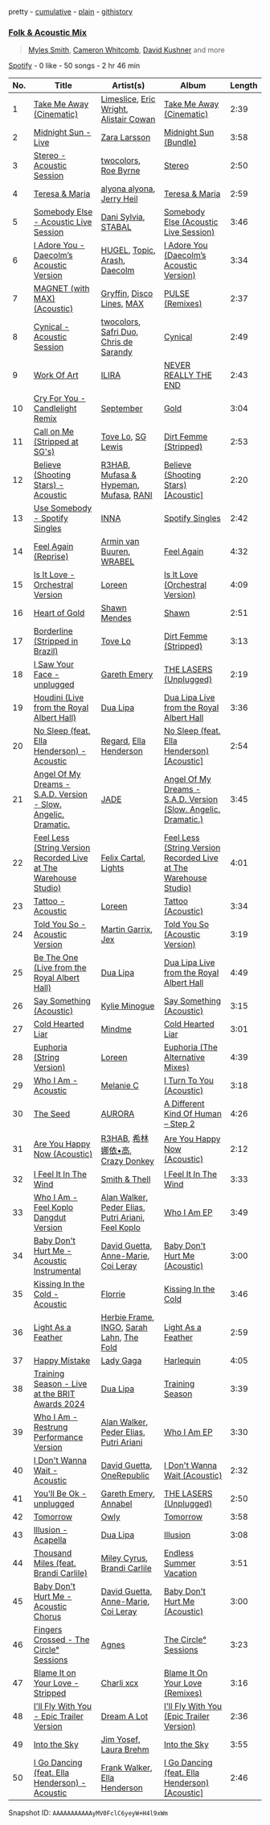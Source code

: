 pretty - [cumulative](/playlists/cumulative/37i9dQZF1EQp62d3Dl7ECY.md) - [plain](/playlists/plain/37i9dQZF1EQp62d3Dl7ECY) - [githistory](https://github.githistory.xyz/mdn522/spotify-playlist-archive/blob/main/playlists/plain/37i9dQZF1EQp62d3Dl7ECY)

### [Folk & Acoustic Mix](https://open.spotify.com/playlist/37i9dQZF1EQp62d3Dl7ECY)

> <a href=spotify:playlist:37i9dQZF1EIWhYPOzMDt48>Myles Smith</a>, <a href=spotify:playlist:37i9dQZF1EIWyTxEwyxDxb>Cameron Whitcomb</a>, <a href=spotify:playlist:37i9dQZF1EIWJBHZenVfvn>David Kushner</a> and more

[Spotify](https://open.spotify.com/user/spotify) - 0 like - 50 songs - 2 hr 46 min

| No. | Title | Artist(s) | Album | Length |
|---|---|---|---|---|
| 1 | [Take Me Away \(Cinematic\)](https://open.spotify.com/track/6aVL09zfLs5oSF2TvLxwDR) | [Limeslice](https://open.spotify.com/artist/5BQY75qQLEFYYU9TBAdYZH), [Eric Wright](https://open.spotify.com/artist/6s0neCTAqdZxnOgOKbpZre), [Alistair Cowan](https://open.spotify.com/artist/4DrODs4e3vfn23TBk27CZC) | [Take Me Away \(Cinematic\)](https://open.spotify.com/album/3csYslRyTZdhgsWAgNzrSQ) | 2:39 |
| 2 | [Midnight Sun \- Live](https://open.spotify.com/track/1IgRVcDdvpiqlwJpmBp7Ku) | [Zara Larsson](https://open.spotify.com/artist/1Xylc3o4UrD53lo9CvFvVg) | [Midnight Sun \(Bundle\)](https://open.spotify.com/album/601jO1tp8mHigKBy04WjqR) | 3:58 |
| 3 | [Stereo \- Acoustic Session](https://open.spotify.com/track/7snC1vt8AHavh5WziJplKN) | [twocolors](https://open.spotify.com/artist/7ACEUD7UsmmXrnj4OLt8f9), [Roe Byrne](https://open.spotify.com/artist/6LjXRw1jZBtm5zCuorBJGg) | [Stereo](https://open.spotify.com/album/1tuvLXYPZgkyxDVM1ePw4w) | 2:50 |
| 4 | [Teresa & Maria](https://open.spotify.com/track/7n3Czk07KugPQOWuqCHDmF) | [alyona alyona](https://open.spotify.com/artist/2ic3GGGmkixOZP4qnakSA8), [Jerry Heil](https://open.spotify.com/artist/71DkA619tW0bpaMi4QBzmr) | [Teresa & Maria](https://open.spotify.com/album/0Q3a4oVaiaVAQeq9WPz5aB) | 2:59 |
| 5 | [Somebody Else \- Acoustic Live Session](https://open.spotify.com/track/02VMOJcOb4KYcwQXdcRChj) | [Dani Sylvia](https://open.spotify.com/artist/4loap7SYpi11OpsZKnynZj), [STABAL](https://open.spotify.com/artist/14Fy429gXhC1L1LJ7Etyyf) | [Somebody Else \(Acoustic Live Session\)](https://open.spotify.com/album/5I1Vva8EASoioewd9uMMMx) | 3:46 |
| 6 | [I Adore You \- Daecolm’s Acoustic Version](https://open.spotify.com/track/4Qkm0LSdKJS0EuTKhI51x0) | [HUGEL](https://open.spotify.com/artist/5PlfkPxwCpRRWQJBxCa0By), [Topic](https://open.spotify.com/artist/0u6GtibW46tFX7koQ6uNJZ), [Arash](https://open.spotify.com/artist/7hQmAXAzWI6D350VTgkKTG), [Daecolm](https://open.spotify.com/artist/1IFAU4mznUcfPVP9z2c24N) | [I Adore You \(Daecolm’s Acoustic Version\)](https://open.spotify.com/album/1XqiUU9dqnAo0EkaVWyUF7) | 3:34 |
| 7 | [MAGNET \(with MAX\) \(Acoustic\)](https://open.spotify.com/track/3a6o77vGR75ZvYqxXHH2rv) | [Gryffin](https://open.spotify.com/artist/2ZRQcIgzPCVaT9XKhXZIzh), [Disco Lines](https://open.spotify.com/artist/5Kmr0b3ip8g9P2i0dLTC3Z), [MAX](https://open.spotify.com/artist/1bqxdqvUtPWZri43cKHac8) | [PULSE \(Remixes\)](https://open.spotify.com/album/6gnuh3z8Zrg6m9qk4oy8d3) | 2:37 |
| 8 | [Cynical \- Acoustic Session](https://open.spotify.com/track/5MLnSBa7BXYT6enQvV1zCF) | [twocolors](https://open.spotify.com/artist/7ACEUD7UsmmXrnj4OLt8f9), [Safri Duo](https://open.spotify.com/artist/2UOx6w3eHpPKc3RBnNV3Rl), [Chris de Sarandy](https://open.spotify.com/artist/3xAB6KlDT1mrv1y74c3H3X) | [Cynical](https://open.spotify.com/album/4vkCsDg2I4j0vo2lpBgiWa) | 2:49 |
| 9 | [Work Of Art](https://open.spotify.com/track/1EU6rKdmudLSZJl9zJ4geL) | [ILIRA](https://open.spotify.com/artist/6mzs66iVW15C5iLt0JLt41) | [NEVER REALLY THE END](https://open.spotify.com/album/0m8rinQENV3VFp8fud5gaD) | 2:43 |
| 10 | [Cry For You \- Candlelight Remix](https://open.spotify.com/track/3ztlukcltKl6XxsgFSAbQA) | [September](https://open.spotify.com/artist/6VX2R9L0O0d6qPvqGuIH7b) | [Gold](https://open.spotify.com/album/4d03zDt0sm9pK0h2NWfl75) | 3:04 |
| 11 | [Call on Me \(Stripped at SG's\)](https://open.spotify.com/track/5dVz3EqTDKapC0uPe57HBa) | [Tove Lo](https://open.spotify.com/artist/4NHQUGzhtTLFvgF5SZesLK), [SG Lewis](https://open.spotify.com/artist/0GG2cWaonE4JPrjcCCQ1EG) | [Dirt Femme \(Stripped\)](https://open.spotify.com/album/6XkcQFjNbnDonAkQdRwAeX) | 2:53 |
| 12 | [Believe \(Shooting Stars\) \- Acoustic](https://open.spotify.com/track/3MCflPb8UHYgtB29aGgw5c) | [R3HAB](https://open.spotify.com/artist/6cEuCEZu7PAE9ZSzLLc2oQ), [Mufasa & Hypeman](https://open.spotify.com/artist/4L2dV3zY7RmkeiNO035Fi0), [Mufasa](https://open.spotify.com/artist/23rdR5gsZI5BqncTEKLtDU), [RANI](https://open.spotify.com/artist/3SYnDj7btg9gFY7ps8m5d5) | [Believe \(Shooting Stars\) \[Acoustic\]](https://open.spotify.com/album/0UrPf8a6vtXK9ENrXOPBmV) | 2:20 |
| 13 | [Use Somebody \- Spotify Singles](https://open.spotify.com/track/2XbGfB3cTrWKmQx8fH3ix3) | [INNA](https://open.spotify.com/artist/2w9zwq3AktTeYYMuhMjju8) | [Spotify Singles](https://open.spotify.com/album/0WbsQdXEUVIjUWwJcaWkHE) | 2:42 |
| 14 | [Feel Again \(Reprise\)](https://open.spotify.com/track/6zXbUoRDwY8uLarQnzj2jU) | [Armin van Buuren](https://open.spotify.com/artist/0SfsnGyD8FpIN4U4WCkBZ5), [WRABEL](https://open.spotify.com/artist/7r2uG6BlFXKcwmh9ItqlII) | [Feel Again](https://open.spotify.com/album/2uqVgoe1PcKmwx3ihlbevM) | 4:32 |
| 15 | [Is It Love \- Orchestral Version](https://open.spotify.com/track/2lRhyOicN7ePTFC2fI5XiD) | [Loreen](https://open.spotify.com/artist/49aaHxvAJ0tCh0F15OnwIl) | [Is It Love \(Orchestral Version\)](https://open.spotify.com/album/1R3WqFfbwCstl1DsOFUMAT) | 4:09 |
| 16 | [Heart of Gold](https://open.spotify.com/track/69YhwaZE5OTsijIt3Gp6P2) | [Shawn Mendes](https://open.spotify.com/artist/7n2wHs1TKAczGzO7Dd2rGr) | [Shawn](https://open.spotify.com/album/5FYFgRnlsl9Qrm1xD8cqo7) | 2:51 |
| 17 | [Borderline \(Stripped in Brazil\)](https://open.spotify.com/track/0gcaNSz8jJkelMvcCbn857) | [Tove Lo](https://open.spotify.com/artist/4NHQUGzhtTLFvgF5SZesLK) | [Dirt Femme \(Stripped\)](https://open.spotify.com/album/6XkcQFjNbnDonAkQdRwAeX) | 3:13 |
| 18 | [I Saw Your Face \- unplugged](https://open.spotify.com/track/2zVvq9c76SasdzyoesqUwJ) | [Gareth Emery](https://open.spotify.com/artist/0hprEC0nsWuQPSHag1O2Vi) | [THE LASERS \(Unplugged\)](https://open.spotify.com/album/7ocKeyHSZfqCqQmA2AokNg) | 2:19 |
| 19 | [Houdini \(Live from the Royal Albert Hall\)](https://open.spotify.com/track/6n5SwaC9Jd85LhUEPc9lg2) | [Dua Lipa](https://open.spotify.com/artist/6M2wZ9GZgrQXHCFfjv46we) | [Dua Lipa Live from the Royal Albert Hall](https://open.spotify.com/album/2zSqnTr0gSXrSlPbHzLfJS) | 3:36 |
| 20 | [No Sleep \(feat\. Ella Henderson\) \- Acoustic](https://open.spotify.com/track/4cczRE6FVuQueYaGkouqv0) | [Regard](https://open.spotify.com/artist/4ofCBoyEiGSePFAG500xev), [Ella Henderson](https://open.spotify.com/artist/7nDsS0l5ZAzMedVRKPP8F1) | [No Sleep \(feat\. Ella Henderson\) \[Acoustic\]](https://open.spotify.com/album/7An6vkUfjNqZBLWCniE6VJ) | 2:54 |
| 21 | [Angel Of My Dreams \- S.A.D\. Version \- Slow\. Angelic\. Dramatic.](https://open.spotify.com/track/5Qf9roiLwPi2kp9oxxt2HZ) | [JADE](https://open.spotify.com/artist/24b0qNYNgeOfpP5rbljIB3) | [Angel Of My Dreams \- S.A.D\. Version \(Slow\. Angelic\. Dramatic.\)](https://open.spotify.com/album/67ofOtJ851QKnsYHMLvhX1) | 3:45 |
| 22 | [Feel Less \(String Version Recorded Live at The Warehouse Studio\)](https://open.spotify.com/track/7tSi3Rz0KpXXmcbQVDXwLr) | [Felix Cartal](https://open.spotify.com/artist/6roDXEmZ6AARdOUv6x5U2v), [Lights](https://open.spotify.com/artist/5pdyjBIaY5o1yOyexGIUc6) | [Feel Less \(String Version Recorded Live at The Warehouse Studio\)](https://open.spotify.com/album/30CTb8Nc3FpKvAd8IlOfGM) | 4:01 |
| 23 | [Tattoo \- Acoustic](https://open.spotify.com/track/5V2wCtKTQEQlWr0igELU4x) | [Loreen](https://open.spotify.com/artist/49aaHxvAJ0tCh0F15OnwIl) | [Tattoo \(Acoustic\)](https://open.spotify.com/album/6EtQsunaDhISsreHCSplVY) | 3:34 |
| 24 | [Told You So \- Acoustic Version](https://open.spotify.com/track/1TCDKv958rQjjORQaEPsLE) | [Martin Garrix](https://open.spotify.com/artist/60d24wfXkVzDSfLS6hyCjZ), [Jex](https://open.spotify.com/artist/0NO8SsF6umjI3iQJzTycVF) | [Told You So \(Acoustic Version\)](https://open.spotify.com/album/3ROJjwTulQSpaUtgXgpKAu) | 3:19 |
| 25 | [Be The One \(Live from the Royal Albert Hall\)](https://open.spotify.com/track/2ao1MTHeYktskuQRQtS8kN) | [Dua Lipa](https://open.spotify.com/artist/6M2wZ9GZgrQXHCFfjv46we) | [Dua Lipa Live from the Royal Albert Hall](https://open.spotify.com/album/2zSqnTr0gSXrSlPbHzLfJS) | 4:49 |
| 26 | [Say Something \(Acoustic\)](https://open.spotify.com/track/294zo9aJxG8rtqXq9aJiUz) | [Kylie Minogue](https://open.spotify.com/artist/4RVnAU35WRWra6OZ3CbbMA) | [Say Something \(Acoustic\)](https://open.spotify.com/album/4MwaSu4XRvuVD5BB3R4jYu) | 3:15 |
| 27 | [Cold Hearted Liar](https://open.spotify.com/track/3TA09rKBIPu8KC4yP0zdiy) | [Mindme](https://open.spotify.com/artist/5DwnPlijNCMYMFh40sQ4vX) | [Cold Hearted Liar](https://open.spotify.com/album/2IyYrU8NyNV0Bf81HHk397) | 3:01 |
| 28 | [Euphoria \(String Version\)](https://open.spotify.com/track/1oVvVBraH52ElGpuAAsC4i) | [Loreen](https://open.spotify.com/artist/49aaHxvAJ0tCh0F15OnwIl) | [Euphoria \(The Alternative Mixes\)](https://open.spotify.com/album/6gWEIUmtUGPbLMbEcTCDxu) | 4:39 |
| 29 | [Who I Am \- Acoustic](https://open.spotify.com/track/5jNSIxnUhBhpIirSfBU0d2) | [Melanie C](https://open.spotify.com/artist/60vX3zLcdKRXvKLITVh5Df) | [I Turn To You \(Acoustic\)](https://open.spotify.com/album/1E1b5iY3suhAuxN0Gf9RZI) | 3:18 |
| 30 | [The Seed](https://open.spotify.com/track/16tvIGzCNfRLVbm8G39DDo) | [AURORA](https://open.spotify.com/artist/1WgXqy2Dd70QQOU7Ay074N) | [A Different Kind Of Human – Step 2](https://open.spotify.com/album/1ugl4nx9jaE3WF9eb0G1Mr) | 4:26 |
| 31 | [Are You Happy Now \(Acoustic\)](https://open.spotify.com/track/22OPEubIuKSZ4Q7p6b9gPr) | [R3HAB](https://open.spotify.com/artist/6cEuCEZu7PAE9ZSzLLc2oQ), [希林娜依•高](https://open.spotify.com/artist/2BzEJybfRAL6DxCeYW2e7G), [Crazy Donkey](https://open.spotify.com/artist/4FFIm6lcL4VDCTWteKwspi) | [Are You Happy Now \(Acoustic\)](https://open.spotify.com/album/7kdVieQ0cZKzNAOaQj4fWp) | 2:12 |
| 32 | [I Feel It In The Wind](https://open.spotify.com/track/4bc5uke0uDwT78j0pIKlDg) | [Smith & Thell](https://open.spotify.com/artist/1ZrBGJWLL8NiAjgNifCy90) | [I Feel It In The Wind](https://open.spotify.com/album/1OedsPZaNzUJILkvivIYF7) | 3:33 |
| 33 | [Who I Am \- Feel Koplo Dangdut Version](https://open.spotify.com/track/03bMQiIFSbt0AVeDSzZm1x) | [Alan Walker](https://open.spotify.com/artist/7vk5e3vY1uw9plTHJAMwjN), [Peder Elias](https://open.spotify.com/artist/56zJ6PZ3mNPBiBqglW2KxL), [Putri Ariani](https://open.spotify.com/artist/5ZLrUYtJDZYWQXicVVO8On), [Feel Koplo](https://open.spotify.com/artist/1I7J7ZNNQne6VhffsSECR4) | [Who I Am EP](https://open.spotify.com/album/05guMxiVDrstbWwn5STN9M) | 3:49 |
| 34 | [Baby Don't Hurt Me \- Acoustic Instrumental](https://open.spotify.com/track/0vmNMgjxjWWyQFSNU21fGj) | [David Guetta](https://open.spotify.com/artist/1Cs0zKBU1kc0i8ypK3B9ai), [Anne\-Marie](https://open.spotify.com/artist/1zNqDE7qDGCsyzJwohVaoX), [Coi Leray](https://open.spotify.com/artist/6AMd49uBDJfhf30Ak2QR5s) | [Baby Don't Hurt Me \(Acoustic\)](https://open.spotify.com/album/0DxvbwDRtRELOaFTmdn3Bc) | 3:00 |
| 35 | [Kissing In the Cold \- Acoustic](https://open.spotify.com/track/20rXVP76HTy8smiAzu1XQ6) | [Florrie](https://open.spotify.com/artist/2fkmfYw1KeOiDLA6MHDwU8) | [Kissing In the Cold](https://open.spotify.com/album/3S1suNBkrRb297H4Kz7q4C) | 3:46 |
| 36 | [Light As a Feather](https://open.spotify.com/track/6YydTXmJZhJ8G3jNAiZbzf) | [Herbie Frame](https://open.spotify.com/artist/4feo7fVI8Pf8kFS1zMw1iJ), [INGO](https://open.spotify.com/artist/02nC5Y8T3ypxNiVetKbtWe), [Sarah Lahn](https://open.spotify.com/artist/54mlM6Oc1sqUvyI2RC5sYa), [The Fold](https://open.spotify.com/artist/7mvqppsFQIYJZus1lx23wi) | [Light As a Feather](https://open.spotify.com/album/1uxEo65u4i323Tqd2hbY2Y) | 2:59 |
| 37 | [Happy Mistake](https://open.spotify.com/track/5DQIZ8XC0EP7cfRFrtzY5h) | [Lady Gaga](https://open.spotify.com/artist/1HY2Jd0NmPuamShAr6KMms) | [Harlequin](https://open.spotify.com/album/6eKdAMXNBlXNtPy7OdBL50) | 4:05 |
| 38 | [Training Season \- Live at the BRIT Awards 2024](https://open.spotify.com/track/2exUFn1AjetxSsa9ufEiQX) | [Dua Lipa](https://open.spotify.com/artist/6M2wZ9GZgrQXHCFfjv46we) | [Training Season](https://open.spotify.com/album/5wGVLpW3wuGqzBy6zl1OTJ) | 3:39 |
| 39 | [Who I Am \- Restrung Performance Version](https://open.spotify.com/track/0GmIn0VGSJYcFIIHfXspPj) | [Alan Walker](https://open.spotify.com/artist/7vk5e3vY1uw9plTHJAMwjN), [Peder Elias](https://open.spotify.com/artist/56zJ6PZ3mNPBiBqglW2KxL), [Putri Ariani](https://open.spotify.com/artist/5ZLrUYtJDZYWQXicVVO8On) | [Who I Am EP](https://open.spotify.com/album/05guMxiVDrstbWwn5STN9M) | 3:30 |
| 40 | [I Don't Wanna Wait \- Acoustic](https://open.spotify.com/track/3kZ2KSpxRmbdiAL7IOjawQ) | [David Guetta](https://open.spotify.com/artist/1Cs0zKBU1kc0i8ypK3B9ai), [OneRepublic](https://open.spotify.com/artist/5Pwc4xIPtQLFEnJriah9YJ) | [I Don't Wanna Wait \(Acoustic\)](https://open.spotify.com/album/3ICGn2SlvLwgYDN8i7bWR0) | 2:32 |
| 41 | [You'll Be Ok \- unplugged](https://open.spotify.com/track/2vW7ZVlULrR3zz9JT3ORgu) | [Gareth Emery](https://open.spotify.com/artist/0hprEC0nsWuQPSHag1O2Vi), [Annabel](https://open.spotify.com/artist/4zR2t8bagib4ozydVgb93l) | [THE LASERS \(Unplugged\)](https://open.spotify.com/album/7ocKeyHSZfqCqQmA2AokNg) | 2:50 |
| 42 | [Tomorrow](https://open.spotify.com/track/1HCZJsFAn0Z4K3j0p4Hfs5) | [Owly](https://open.spotify.com/artist/7d4pcMhGwglB80t4BdeNXI) | [Tomorrow](https://open.spotify.com/album/5PYOMGVsKeZqnr93Yvolvi) | 3:58 |
| 43 | [Illusion \- Acapella](https://open.spotify.com/track/6vDTrrIAUROoHGrUOx99QT) | [Dua Lipa](https://open.spotify.com/artist/6M2wZ9GZgrQXHCFfjv46we) | [Illusion](https://open.spotify.com/album/1AmIy1yRVXFh4XpyDAvYtm) | 3:08 |
| 44 | [Thousand Miles \(feat\. Brandi Carlile\)](https://open.spotify.com/track/3DoSolxGSDoV7G7MtcIPiZ) | [Miley Cyrus](https://open.spotify.com/artist/5YGY8feqx7naU7z4HrwZM6), [Brandi Carlile](https://open.spotify.com/artist/2sG4zTOLvjKG1PSoOyf5Ej) | [Endless Summer Vacation](https://open.spotify.com/album/5DvJgsMLbaR1HmAI6VhfcQ) | 3:51 |
| 45 | [Baby Don't Hurt Me \- Acoustic Chorus](https://open.spotify.com/track/5w875mLF7Mr0xOraIgQBBu) | [David Guetta](https://open.spotify.com/artist/1Cs0zKBU1kc0i8ypK3B9ai), [Anne\-Marie](https://open.spotify.com/artist/1zNqDE7qDGCsyzJwohVaoX), [Coi Leray](https://open.spotify.com/artist/6AMd49uBDJfhf30Ak2QR5s) | [Baby Don't Hurt Me \(Acoustic\)](https://open.spotify.com/album/0DxvbwDRtRELOaFTmdn3Bc) | 3:00 |
| 46 | [Fingers Crossed \- The Circle° Sessions](https://open.spotify.com/track/1prZyC7WnINUYohtxDLAtR) | [Agnes](https://open.spotify.com/artist/6SsTlCsuCYleNza6xGwynu) | [The Circle° Sessions](https://open.spotify.com/album/6lxXs0fZAkLdf7Q0Vaa6I8) | 3:23 |
| 47 | [Blame It on Your Love \- Stripped](https://open.spotify.com/track/5KgcYEPt2rrcRLXaBKW0V8) | [Charli xcx](https://open.spotify.com/artist/25uiPmTg16RbhZWAqwLBy5) | [Blame It On Your Love \(Remixes\)](https://open.spotify.com/album/2NqeClPFviSCI2HVuLFDCr) | 3:16 |
| 48 | [I'll Fly With You \- Epic Trailer Version](https://open.spotify.com/track/78ank9DocibPuBABynDIyI) | [Dream A Lot](https://open.spotify.com/artist/4jTIuaczNBawGhNNUm2ryI) | [I'll Fly With You \(Epic Trailer Version\)](https://open.spotify.com/album/1GZdl6JX63wdqhrB5hAvD3) | 2:36 |
| 49 | [Into the Sky](https://open.spotify.com/track/7B3TZZXzzXUqbPnMgoCKxb) | [Jim Yosef](https://open.spotify.com/artist/40HDiLfKm0tXk2FxlJx6aO), [Laura Brehm](https://open.spotify.com/artist/7ddnIV2r4SLjuwyGlgLIWt) | [Into the Sky](https://open.spotify.com/album/5gF3PDUmdEc6IV874kFBuU) | 3:55 |
| 50 | [I Go Dancing \(feat\. Ella Henderson\) \- Acoustic](https://open.spotify.com/track/6L8ZSbYjWvF0L1c8qlZIk8) | [Frank Walker](https://open.spotify.com/artist/6rcE30MaP92XafelMNZ2Sq), [Ella Henderson](https://open.spotify.com/artist/7nDsS0l5ZAzMedVRKPP8F1) | [I Go Dancing \(feat\. Ella Henderson\) \[Acoustic\]](https://open.spotify.com/album/6U3g1EK81qlcLQWTN04ibr) | 2:46 |

Snapshot ID: `AAAAAAAAAAAyMV0FclC6yeyW+H4l9xWm`
